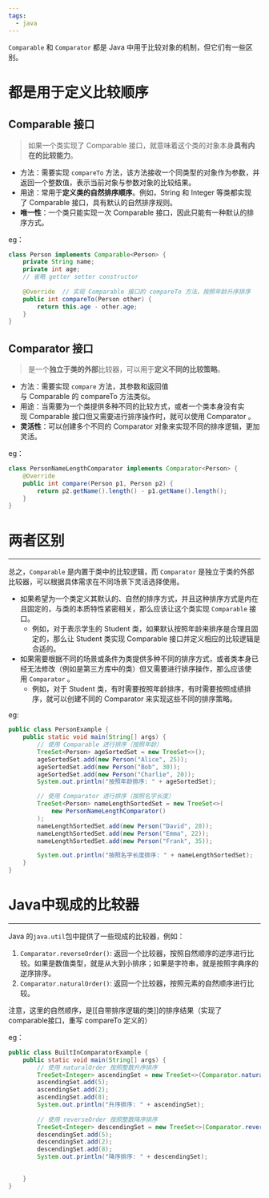 ```yaml
---
tags:
  - java
---
```

`Comparable` 和 `Comparator` 都是 Java 中用于比较对象的机制，但它们有一些区别。
# 都是用于定义比较顺序
## Comparable 接口
>如果一个类实现了 Comparable 接口，就意味着这个类的对象本身**具有内在的比较能力**。
- 方法：需要实现 `compareTo` 方法，该方法接收一个同类型的对象作为参数，并返回一个整数值，表示当前对象与参数对象的比较结果。
- 用途：常用于**定义类的自然排序顺序**。例如，String 和 Integer 等类都实现了 Comparable 接口，具有默认的自然排序规则。
- **唯一性**：一个类只能实现一次 Comparable 接口，因此只能有一种默认的排序方式。

eg：
```java
class Person implements Comparable<Person> {
    private String name;
    private int age;
	// 省略 getter setter constructor
    
    @Override  // 实现 Comparable 接口的 compareTo 方法，按照年龄升序排序
    public int compareTo(Person other) {
        return this.age - other.age;
    }
}
```
## Comparator 接口
>是一个**独立于类的外部**比较器，可以用于**定义不同的比较策略**。
- 方法：需要实现 `compare` 方法，其参数和返回值与 Comparable 的 compareTo 方法类似。
- 用途：当需要为一个类提供多种不同的比较方式，或者一个类本身没有实现 Comparable 接口但又需要进行排序操作时，就可以使用 Comparator 。
- **灵活性**：可以创建多个不同的 Comparator 对象来实现不同的排序逻辑，更加灵活。

eg：
```java
class PersonNameLengthComparator implements Comparator<Person> {
    @Override
    public int compare(Person p1, Person p2) {
        return p2.getName().length() - p1.getName().length();
    }
}
```
# 两者区别
---
总之，`Comparable` 是内置于类中的比较逻辑，而 `Comparator` 是独立于类的外部比较器，可以根据具体需求在不同场景下灵活选择使用。

- 如果希望为一个类定义其默认的、自然的排序方式，并且这种排序方式是内在且固定的，与类的本质特性紧密相关，那么应该让这个类实现 `Comparable` 接口。
	- 例如，对于表示学生的 Student 类，如果默认按照年龄来排序是合理且固定的，那么让 Student 类实现 Comparable 接口并定义相应的比较逻辑是合适的。
- 如果需要根据不同的场景或条件为类提供多种不同的排序方式，或者类本身已经无法修改（例如是第三方库中的类）但又需要进行排序操作，那么应该使用 `Comparator` 。
	- 例如，对于 Student 类，有时需要按照年龄排序，有时需要按照成绩排序，就可以创建不同的 Comparator 来实现这些不同的排序策略。

eg:
```java
public class PersonExample {
    public static void main(String[] args) {
        // 使用 Comparable 进行排序（按照年龄）
        TreeSet<Person> ageSortedSet = new TreeSet<>();
        ageSortedSet.add(new Person("Alice", 25));
        ageSortedSet.add(new Person("Bob", 30));
        ageSortedSet.add(new Person("Charlie", 20));
        System.out.println("按照年龄排序: " + ageSortedSet);

        // 使用 Comparator 进行排序（按照名字长度）
        TreeSet<Person> nameLengthSortedSet = new TreeSet<>(
	        new PersonNameLengthComparator()
	    );
        nameLengthSortedSet.add(new Person("David", 28));
        nameLengthSortedSet.add(new Person("Emma", 22));
        nameLengthSortedSet.add(new Person("Frank", 35));

        System.out.println("按照名字长度排序: " + nameLengthSortedSet);
    }
}
```


# Java中现成的比较器
---
Java 的`java.util`包中提供了一些现成的比较器，例如：
1. `Comparator.reverseOrder()`: 返回一个比较器，按照自然顺序的逆序进行比较。如果是数值类型，就是从大到小排序；如果是字符串，就是按照字典序的逆序排序。
2. `Comparator.naturalOrder()`: 返回一个比较器，按照元素的自然顺序进行比较。

注意，这里的自然顺序，是[[自带排序逻辑的类]]的排序结果（实现了comparable接口，重写 compareTo 定义的）

eg：
```java
public class BuiltInComparatorExample {
    public static void main(String[] args) {
        // 使用 naturalOrder 按照整数升序排序
        TreeSet<Integer> ascendingSet = new TreeSet<>(Comparator.naturalOrder());
        ascendingSet.add(5);
        ascendingSet.add(2);
        ascendingSet.add(8);
        System.out.println("升序排序: " + ascendingSet);
        
        // 使用 reverseOrder 按照整数降序排序
        TreeSet<Integer> descendingSet = new TreeSet<>(Comparator.reverseOrder());
        descendingSet.add(5);
        descendingSet.add(2);
        descendingSet.add(8);
        System.out.println("降序排序: " + descendingSet);

        
    }
}
```